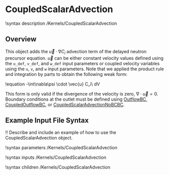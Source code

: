 # CoupledScalarAdvection

!syntax description /Kernels/CoupledScalarAdvection

## Overview

This object adds the $\vec{u}\cdot\nabla C_i$ advection term of the delayed neutron precursor
equation. $\vec{u}$ can be either constant velocity values defined using the `u_def`, `v_def`, and
`w_def` input parameters or coupled velocity variables using the `u`, `v`, and `w` input
parameters. Note that we applied the product rule and integration by parts to obtain the following
weak form:

!equation
-\int\nabla\psi \cdot \vec{u} C_i\ dV

This form is only valid if the divergence of the velocity is zero, $\nabla \cdot \vec{u} = 0$.
Boundary conditions at the outlet must be defined using [OutflowBC](/OutflowBC.md),
[CoupledOutflowBC](/CoupledOutflowBC.md), or
[CoupledScalarAdvectionNoBCBC](/CoupledScalarAdvectionNoBCBC.md).

## Example Input File Syntax

!! Describe and include an example of how to use the CoupledScalarAdvection object.

!syntax parameters /Kernels/CoupledScalarAdvection

!syntax inputs /Kernels/CoupledScalarAdvection

!syntax children /Kernels/CoupledScalarAdvection
